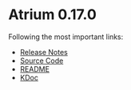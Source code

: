 # Atrium 0.17.0

Following the most important links:
- [Release Notes](https://github.com/robstoll/atrium/releases/tag/v0.17.0)
- [Source Code](https://github.com/robstoll/atrium/tree/v0.17.0)
- [README](https://github.com/robstoll/atrium/blob/v0.17.0/README.md)
- [KDoc](doc)